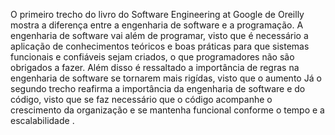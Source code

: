   O primeiro trecho do livro do Software Engineering at Google de Oreilly mostra a diferença entre a engenharia de software e a programação. A engenharia de software vai além de programar, visto que é necessário a aplicação de conhecimentos teóricos e boas práticas para que sistemas funcionais e confiáveis sejam criados, o que programadores não são obrigados a fazer. Além disso é ressaltado a importância de regras na engenharia de software se tornarem mais rigídas, visto que o aumento 
  Já o segundo trecho reafirma a importância da engenharia de software e do código, visto que se faz necessário que o código acompanhe o crescimento da organização e se mantenha funcional conforme o tempo e a escalabilidade .

   
